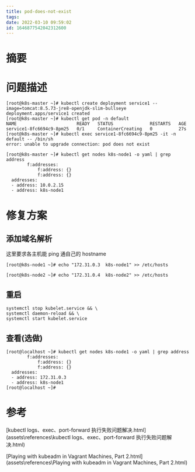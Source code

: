 ```yaml
---
title: pod-does-not-exist
tags: 
date: 2022-03-10 09:59:02
id: 1646877542042312600
---
```

# 摘要







# 问题描述

```
[root@k8s-master ~]# kubectl create deployment service1 --image=tomcat:8.5.73-jre8-openjdk-slim-bullseye
deployment.apps/service1 created
[root@k8s-master ~]# kubectl get pod -n default
NAME                       READY   STATUS              RESTARTS   AGE
service1-8fc6694c9-8pm25   0/1     ContainerCreating   0          27s
[root@k8s-master ~]# kubectl exec service1-8fc6694c9-8pm25 -it -n default -- /bin/sh
error: unable to upgrade connection: pod does not exist
```





```
[root@k8s-master ~]# kubectl get nodes k8s-node1 -o yaml | grep address
        f:addresses:
            f:address: {}
            f:address: {}
  addresses:
  - address: 10.0.2.15
  - address: k8s-node1

```



# 修复方案

## 添加域名解析

这里要求各主机能 ping 通自己的 hostname 

```
[root@k8s-node1 ~]# echo "172.31.0.3  k8s-node1" >> /etc/hosts
```

```
[root@k8s-node2 ~]# echo "172.31.0.4  k8s-node2" >> /etc/hosts
```

## 重启

```
systemctl stop kubelet.service && \
systemctl daemon-reload && \
systemctl start kubelet.service
```

## 查看(选做)

```
[root@localhost ~]# kubectl get nodes k8s-node1 -o yaml | grep address
        f:addresses:
            f:address: {}
            f:address: {}
  addresses:
  - address: 172.31.0.3
  - address: k8s-node1
[root@localhost ~]#

```



# 参考

 [kubectl logs、exec、port-forward 执行失败问题解决.html](assets\references\kubectl logs、exec、port-forward 执行失败问题解决.html) 

 [Playing with kubeadm in Vagrant Machines, Part 2.html](assets\references\Playing with kubeadm in Vagrant Machines, Part 2.html) 
